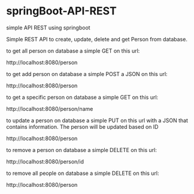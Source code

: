 # springBoot-API-REST
simple API REST using springboot

Simple REST API to create, update, delete and get Person from database.

to get all person on database a simple GET on this url:

http://localhost:8080/person

to get add person on database a simple POST a JSON on this url:

http://localhost:8080/person

to get a specific person on database a simple GET on this url:

http://localhost:8080/person/name

to update a person on database a simple PUT on this url with a JSON that contains information.
The person will be updated based on ID

http://localhost:8080/person

to remove a person on database a simple DELETE on this url:

http://localhost:8080/person/id

to remove all people on database a simple DELETE on this url:

http://localhost:8080/person


